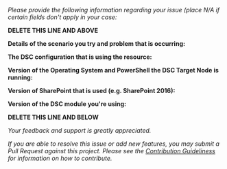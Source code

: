_Please provide the following information regarding your issue (place N/A if certain fields don't apply in your case:_

**DELETE THIS LINE AND ABOVE**

**Details of the scenario you try and problem that is occurring:**

**The DSC configuration that is using the resource:**

**Version of the Operating System and PowerShell the DSC Target Node is running:**

**Version of SharePoint that is used (e.g. SharePoint 2016):**

**Version of the DSC module you're using:**


**DELETE THIS LINE AND BELOW**

_Your feedback and support is greatly appreciated._

_If you are able to resolve this issue or add new features, you may submit a Pull Request against this project._
_Please see the [Contribution Guideliness](https://github.com/powershell/xSharePoint/wiki/Contributing%20to%20xSharePoint) for information on how to contribute._
